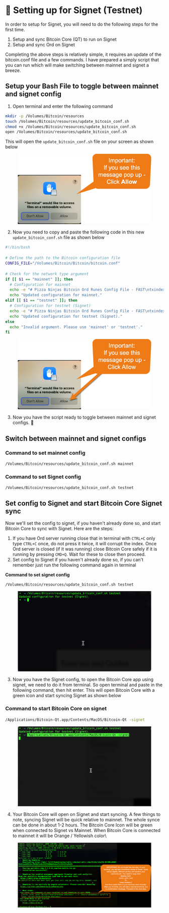 # 🚧 Setting up for Signet (Testnet)

In order to setup for Signet, you will need to do the following steps for the first time.

1. Setup and sync Bitcoin Core (QT) to run on Signet
2. Setup and sync Ord on Signet

Completing the above steps is relatively simple, it requires an update of the bitcoin.conf file and a few commands. I have prepared a simply script that you can run which will make switching between mainnet and signet a breeze.&#x20;

## Setup your Bash File to toggle between mainnet and signet config

1. Open terminal and enter the following command

```bash
mkdir -p /Volumes/Bitcoin/resources
touch /Volumes/Bitcoin/resources/update_bitcoin_conf.sh
chmod +x /Volumes/Bitcoin/resources/update_bitcoin_conf.sh
open /Volumes/Bitcoin/resources/update_bitcoin_conf.sh
```

This will open the `update_bitcoin_conf.sh` file on your screen as shown below

<figure><img src="../.gitbook/assets/image.png" alt=""><figcaption></figcaption></figure>

2. Now you need to copy and paste the following code in this new `update_bitcoin_conf.sh` file as shown below

```bash
#!/bin/bash

# Define the path to the Bitcoin configuration file
CONFIG_FILE="/Volumes/Bitcoin/Bitcoin/bitcoin.conf"

# Check for the network type argument
if [[ $1 == "mainnet" ]]; then
  # Configuration for mainnet
  echo -e "# Pizza Ninjas Bitcoin Ord Runes Config File - FAST\ntxindex=1\nassumevalid=000000000000000000025820df002cd81b8bd78e6c64c1791962c8a91b46f54e\nserver=1" > $CONFIG_FILE
  echo "Updated configuration for mainnet."
elif [[ $1 == "testnet" ]]; then
  # Configuration for testnet (Signet)
  echo -e "# Pizza Ninjas Bitcoin Ord Runes Config File - FAST\ntxindex=1\nassumevalid=000000000000000000025820df002cd81b8bd78e6c64c1791962c8a91b46f54e\nserver=1\n\n[signet]\ntxindex=1\nserver=1" > $CONFIG_FILE
  echo "Updated configuration for testnet (Signet)."
else
  echo "Invalid argument. Please use 'mainnet' or 'testnet'."
fi

```

<figure><img src="../.gitbook/assets/image (1).png" alt=""><figcaption></figcaption></figure>

3. Now you have the script ready to toggle between mainnet and signet configs. :pizza:

## Switch between mainnet and signet configs

### Command to set mainnet config

```bash
/Volumes/Bitcoin/resources/update_bitcoin_conf.sh mainnet
```

### Command to set Signet config

```
/Volumes/Bitcoin/resources/update_bitcoin_conf.sh testnet
```

## Set config to Signet and start Bitcoin Core Signet sync

Now we'll set the config to signet, if you haven't already done so, and start Bitcoin Core to sync with Signet. Here are the steps:

1. If you have Ord server running close that in terminal with `CTRL+C` only type `CTRL+C` once, do not press it twice, it will corrupt the index. Once Ord server is closed (if it was running) close Bitcoin Core safely if it is running by pressing `CMD+Q`. Wait for these to close then proceed.
2. Set config to Signet if you haven't already done so, if you can't remember just run the following command again in terminal

**Command to set signet config**

```
/Volumes/Bitcoin/resources/update_bitcoin_conf.sh testnet
```

<figure><img src="../.gitbook/assets/image (2).png" alt=""><figcaption></figcaption></figure>

3. Now you have the Signet config, to open the Bitcoin Core app using signet, we need to do it from terminal. So open terminal and paste in the following command, then hit enter. This will open Bitcoin Core with a green icon and start syncing Signet as shown below

### Command to start Bitcoin Core on signet

```bash
/Applications/Bitcoin-Qt.app/Contents/MacOS/Bitcoin-Qt -signet
```

<figure><img src="../.gitbook/assets/image (3).png" alt=""><figcaption></figcaption></figure>

4. Your Bitcoin Core will open on Signet and start syncing. A few things to note, syncing Signet will be quick relative to mainnet. The whole synce can be done in about 1-2 hours. The Bitcoin Core Icon will be green when connected to Signet vs Mainnet. When Bitcoin Core is connected to mainnet it will be Orange / Yellowish color\


<figure><img src="../.gitbook/assets/image (5).png" alt=""><figcaption></figcaption></figure>
